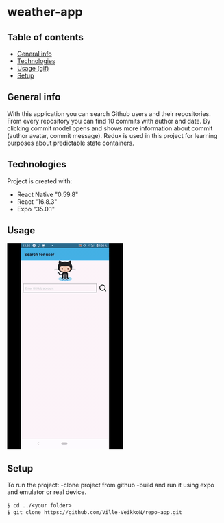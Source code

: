 # weather-app

## Table of contents
* [General info](#general-info)
* [Technologies](#technologies)
* [Usage (gif)](#usage)
* [Setup](#setup)

## General info
With this application you can search Github users and their repositories. From every repository you can find 10 commits with author and date. By clicking commit model opens and shows more information about commit (author avatar, commit message).
Redux is used in this project for learning purposes about predictable state containers.

## Technologies
Project is created with:
* React Native "0.59.8"
* React "16.8.3"
* Expo "35.0.1"

## Usage
![](RepoApp.gif)
	
## Setup
To run the project:
  -clone project from github
  -build and run it using expo and emulator or real device.

```
$ cd ../<your folder>
$ git clone https://github.com/Ville-VeikkoN/repo-app.git

```
